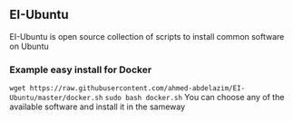 ## EI-Ubuntu
EI-Ubuntu is open source collection of scripts to install common software on Ubuntu
### Example easy install for Docker
` wget https://raw.githubusercontent.com/ahmed-abdelazim/EI-Ubuntu/master/docker.sh `
`sudo bash docker.sh`
You can choose any of the available software and install it in the sameway

